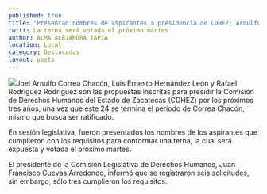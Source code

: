 ```yaml
---
published: true
title: "Presentan nombres de aspirantes a presidencia de CDHEZ; Arnulfo Correa, entre ellos"
twitt: La terna será votada el próximo martes
author: ALMA ALEJANDRA TAPIA
location: Local
category: Destacadas
layout: posts
---
```


![](http://i.imgur.com/d5O3GHdm.jpg)Joel Arnulfo Correa Chacón, Luis Ernesto Hernández León y Rafael Rodríguez Rodríguez son las propuestas inscritas para presidir la Comisión de Derechos Humanos del Estado de Zacatecas (CDHEZ) por los próximos tres años, una vez que este 24 se termina el periodo de Correa Chacón, mismo que busca ser ratificado.

En sesión legislativa, fueron presentados los nombres de los aspirantes que cumplieron con los requisitos para conformar una terna, la cual será expuesta y votada el próximo martes.

El presidente de la Comisión Legislativa de Derechos Humanos, Juan Francisco Cuevas Arredondo, informó que se registraron seis solicitudes, sin embargo, sólo tres cumplieron los requisitos.
